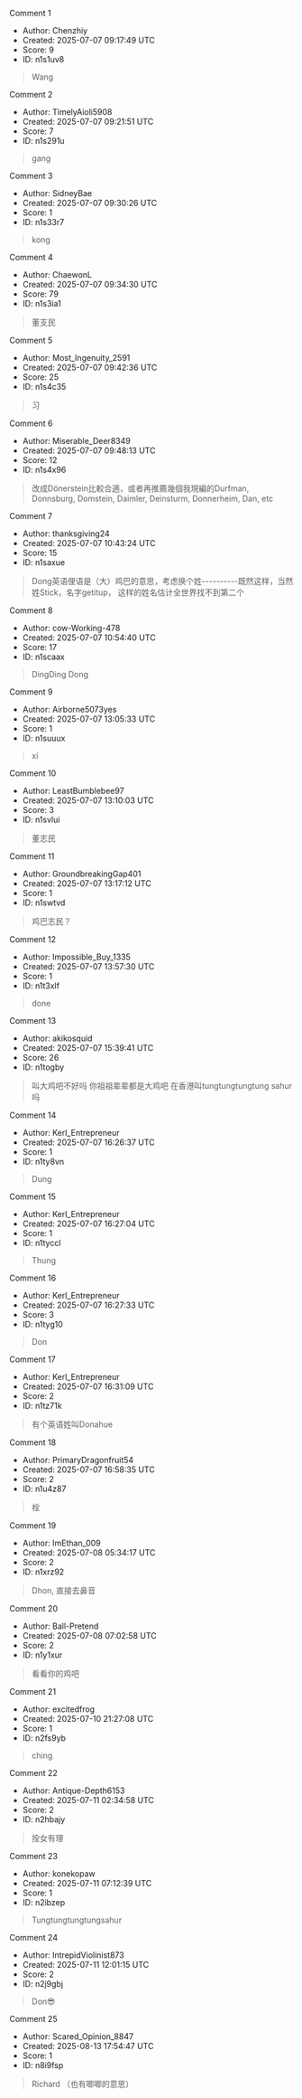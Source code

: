 Comment 1

- Author: Chenzhiy
- Created: 2025-07-07 09:17:49 UTC
- Score: 9
- ID: n1s1uv8

> Wang

Comment 2

- Author: TimelyAioli5908
- Created: 2025-07-07 09:21:51 UTC
- Score: 7
- ID: n1s291u

> gang

Comment 3

- Author: SidneyBae
- Created: 2025-07-07 09:30:26 UTC
- Score: 1
- ID: n1s33r7

> kong

Comment 4

- Author: ChaewonL
- Created: 2025-07-07 09:34:30 UTC
- Score: 79
- ID: n1s3ia1

> 董支民

Comment 5

- Author: Most_Ingenuity_2591
- Created: 2025-07-07 09:42:36 UTC
- Score: 25
- ID: n1s4c35

> 习

Comment 6

- Author: Miserable_Deer8349
- Created: 2025-07-07 09:48:13 UTC
- Score: 12
- ID: n1s4x96

> 改成Dönerstein比較合適，或者再推薦幾個我現編的Durfman, Donnsburg, Domstein, Daimler, Deinsturm, Donnerheim, Dan, etc

Comment 7

- Author: thanksgiving24
- Created: 2025-07-07 10:43:24 UTC
- Score: 15
- ID: n1saxue

> Dong英语俚语是（大）鸡巴的意思，考虑换个姓----------既然这样，当然姓Stick，名字getitup， 这样的姓名估计全世界找不到第二个

Comment 8

- Author: cow-Working-478
- Created: 2025-07-07 10:54:40 UTC
- Score: 17
- ID: n1scaax

> DingDing Dong

Comment 9

- Author: Airborne5073yes
- Created: 2025-07-07 13:05:33 UTC
- Score: 1
- ID: n1suuux

> xi

Comment 10

- Author: LeastBumblebee97
- Created: 2025-07-07 13:10:03 UTC
- Score: 3
- ID: n1svlui

> 董志民

Comment 11

- Author: GroundbreakingGap401
- Created: 2025-07-07 13:17:12 UTC
- Score: 1
- ID: n1swtvd

> 鸡巴志民？

Comment 12

- Author: Impossible_Buy_1335
- Created: 2025-07-07 13:57:30 UTC
- Score: 1
- ID: n1t3xlf

> done

Comment 13

- Author: akikosquid
- Created: 2025-07-07 15:39:41 UTC
- Score: 26
- ID: n1togby

> 叫大鸡吧不好吗 你祖祖辈辈都是大鸡吧 在香港叫tungtungtungtung sahur吗

Comment 14

- Author: Kerl_Entrepreneur
- Created: 2025-07-07 16:26:37 UTC
- Score: 1
- ID: n1ty8vn

> Dung

Comment 15

- Author: Kerl_Entrepreneur
- Created: 2025-07-07 16:27:04 UTC
- Score: 1
- ID: n1tyccl

> Thung

Comment 16

- Author: Kerl_Entrepreneur
- Created: 2025-07-07 16:27:33 UTC
- Score: 3
- ID: n1tyg10

> Don

Comment 17

- Author: Kerl_Entrepreneur
- Created: 2025-07-07 16:31:09 UTC
- Score: 2
- ID: n1tz71k

> 有个英语姓叫Donahue

Comment 18

- Author: PrimaryDragonfruit54
- Created: 2025-07-07 16:58:35 UTC
- Score: 2
- ID: n1u4z87

> 栓

Comment 19

- Author: ImEthan_009
- Created: 2025-07-08 05:34:17 UTC
- Score: 2
- ID: n1xrz92

> Dhon, 直接去鼻音

Comment 20

- Author: Ball-Pretend
- Created: 2025-07-08 07:02:58 UTC
- Score: 2
- ID: n1y1xur

> 看看你的鸡吧

Comment 21

- Author: excitedfrog
- Created: 2025-07-10 21:27:08 UTC
- Score: 1
- ID: n2fs9yb

> ching

Comment 22

- Author: Antique-Depth6153
- Created: 2025-07-11 02:34:58 UTC
- Score: 2
- ID: n2hbajy

> 拴女有理

Comment 23

- Author: konekopaw
- Created: 2025-07-11 07:12:39 UTC
- Score: 1
- ID: n2ibzep

> Tungtungtungtungsahur

Comment 24

- Author: IntrepidViolinist873
- Created: 2025-07-11 12:01:15 UTC
- Score: 2
- ID: n2j9gbj

> Don😎

Comment 25

- Author: Scared_Opinion_8847
- Created: 2025-08-13 17:54:47 UTC
- Score: 1
- ID: n8i9fsp

> Richard （也有唧唧的意思）
